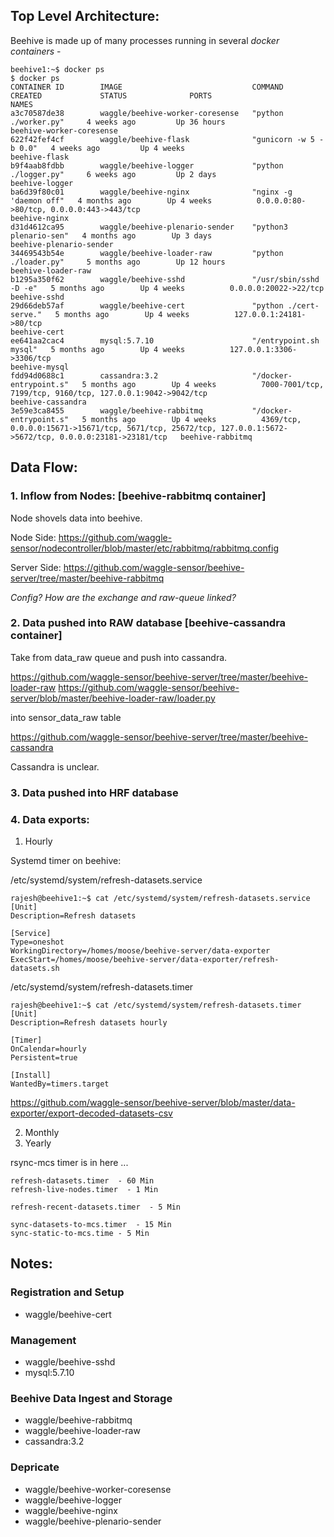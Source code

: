 ## Top Level Architecture:

Beehive is made up of many processes running in several *docker containers* - 

```
beehive1:~$ docker ps
$ docker ps
CONTAINER ID        IMAGE                             COMMAND                  CREATED             STATUS              PORTS                                                                                                         NAMES
a3c70587de38        waggle/beehive-worker-coresense   "python ./worker.py"     4 weeks ago         Up 36 hours                                                                                                                       beehive-worker-coresense
622f42fef4cf        waggle/beehive-flask              "gunicorn -w 5 -b 0.0"   4 weeks ago         Up 4 weeks                                                                                                                        beehive-flask
b9f4aab8fdbb        waggle/beehive-logger             "python ./logger.py"     6 weeks ago         Up 2 days                                                                                                                         beehive-logger
ba6d39f80c01        waggle/beehive-nginx              "nginx -g 'daemon off"   4 months ago        Up 4 weeks          0.0.0.0:80->80/tcp, 0.0.0.0:443->443/tcp                                                                      beehive-nginx
d31d4612ca95        waggle/beehive-plenario-sender    "python3 plenario-sen"   4 months ago        Up 3 days                                                                                                                         beehive-plenario-sender
34469543b54e        waggle/beehive-loader-raw         "python ./loader.py"     5 months ago        Up 12 hours                                                                                                                       beehive-loader-raw
b1295a350f62        waggle/beehive-sshd               "/usr/sbin/sshd -D -e"   5 months ago        Up 4 weeks          0.0.0.0:20022->22/tcp                                                                                         beehive-sshd
29d66deb57af        waggle/beehive-cert               "python ./cert-serve."   5 months ago        Up 4 weeks          127.0.0.1:24181->80/tcp                                                                                       beehive-cert
ee641aa2cac4        mysql:5.7.10                      "/entrypoint.sh mysql"   5 months ago        Up 4 weeks          127.0.0.1:3306->3306/tcp                                                                                      beehive-mysql
fdd94d0688c1        cassandra:3.2                     "/docker-entrypoint.s"   5 months ago        Up 4 weeks          7000-7001/tcp, 7199/tcp, 9160/tcp, 127.0.0.1:9042->9042/tcp                                                   beehive-cassandra
3e59e3ca8455        waggle/beehive-rabbitmq           "/docker-entrypoint.s"   5 months ago        Up 4 weeks          4369/tcp, 0.0.0.0:15671->15671/tcp, 5671/tcp, 25672/tcp, 127.0.0.1:5672->5672/tcp, 0.0.0.0:23181->23181/tcp   beehive-rabbitmq

```

## Data Flow: 

### 1. Inflow from Nodes: [beehive-rabbitmq container]

Node shovels data into beehive. 

Node Side: https://github.com/waggle-sensor/nodecontroller/blob/master/etc/rabbitmq/rabbitmq.config

Server Side: https://github.com/waggle-sensor/beehive-server/tree/master/beehive-rabbitmq

_Config? How are the exchange and raw-queue linked?_

### 2. Data pushed into RAW database [beehive-cassandra container]

Take from data_raw queue and push into cassandra. 

https://github.com/waggle-sensor/beehive-server/tree/master/beehive-loader-raw
https://github.com/waggle-sensor/beehive-server/blob/master/beehive-loader-raw/loader.py

into sensor_data_raw table


https://github.com/waggle-sensor/beehive-server/tree/master/beehive-cassandra

Cassandra is unclear. 


### 3. Data pushed into HRF database

### 4. Data exports:

  1. Hourly
  
  Systemd timer on beehive:
  
  /etc/systemd/system/refresh-datasets.service
```  
rajesh@beehive1:~$ cat /etc/systemd/system/refresh-datasets.service
[Unit]
Description=Refresh datasets

[Service]
Type=oneshot
WorkingDirectory=/homes/moose/beehive-server/data-exporter
ExecStart=/homes/moose/beehive-server/data-exporter/refresh-datasets.sh
```
  
  
  /etc/systemd/system/refresh-datasets.timer
  ```
  rajesh@beehive1:~$ cat /etc/systemd/system/refresh-datasets.timer
[Unit]
Description=Refresh datasets hourly

[Timer]
OnCalendar=hourly
Persistent=true

[Install]
WantedBy=timers.target
```
  
  https://github.com/waggle-sensor/beehive-server/blob/master/data-exporter/export-decoded-datasets-csv
  
  
  
  
  2. Monthly
  3. Yearly
  
  rsync-mcs timer is in here ... 
  ```
  refresh-datasets.timer  - 60 Min
  refresh-live-nodes.timer  - 1 Min
  
  refresh-recent-datasets.timer  - 5 Min
  
  sync-datasets-to-mcs.timer  - 15 Min
  sync-static-to-mcs.time - 5 Min
  ```
  
  ## Notes: 

### Registration and Setup
* waggle/beehive-cert

### Management
* waggle/beehive-sshd
* mysql:5.7.10

### Beehive Data Ingest and Storage 
* waggle/beehive-rabbitmq
* waggle/beehive-loader-raw
* cassandra:3.2

### Depricate
* waggle/beehive-worker-coresense
* waggle/beehive-logger
* waggle/beehive-nginx
* waggle/beehive-plenario-sender










